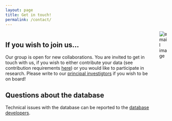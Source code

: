 ```yaml
---
layout: page
title: Get in touch!
permalink: /contact/
---
```


<div class="columns"> 
<div class="column is-four-fifths" markdown="1">

## If you wish to join us...

Our group is open for new collaborations. You are invited to get in touch with us, if you wish to either contribute your data (see contribution requirements [here]({{site.url}}{{site.baseurl}}/contribute/)) or you would like to participate in research. Please write to our [principal investigtors]({{site.url}}{{site.baseurl}}/team/people/#project-coordination-pis) if you wish to be on board! 

## Questions about the database

Technical issues with the database can be reported to the [database developers]({{site.url}}{{site.baseurl}}/team/people/#database-development). 

</div>
<div class="column is-one-fifth">
<img src="{{site.url}}{{site.baseurl}}/images/misc/email.jpg" alt="email image">
</div>
</div>
